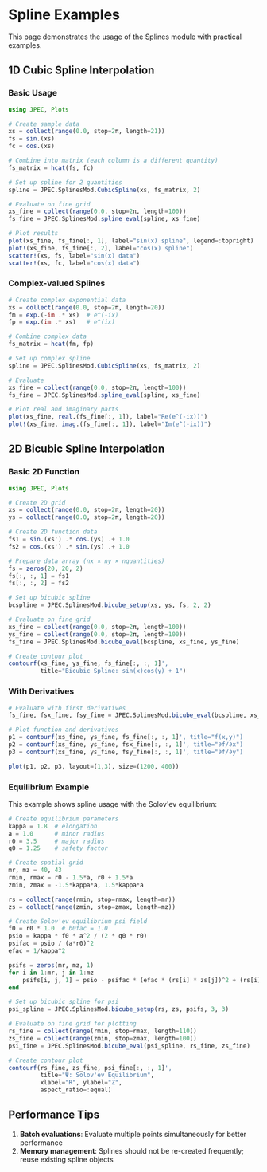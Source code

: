 # Spline Examples

This page demonstrates the usage of the Splines module with practical examples.

## 1D Cubic Spline Interpolation

### Basic Usage

```julia
using JPEC, Plots

# Create sample data
xs = collect(range(0.0, stop=2π, length=21))
fs = sin.(xs)
fc = cos.(xs)

# Combine into matrix (each column is a different quantity)
fs_matrix = hcat(fs, fc)

# Set up spline for 2 quantities
spline = JPEC.SplinesMod.CubicSpline(xs, fs_matrix, 2)

# Evaluate on fine grid
xs_fine = collect(range(0.0, stop=2π, length=100))
fs_fine = JPEC.SplinesMod.spline_eval(spline, xs_fine)

# Plot results
plot(xs_fine, fs_fine[:, 1], label="sin(x) spline", legend=:topright)
plot!(xs_fine, fs_fine[:, 2], label="cos(x) spline")
scatter!(xs, fs, label="sin(x) data")
scatter!(xs, fc, label="cos(x) data")
```

### Complex-valued Splines

```julia
# Create complex exponential data
xs = collect(range(0.0, stop=2π, length=20))
fm = exp.(-im .* xs)  # e^(-ix)
fp = exp.(im .* xs)   # e^(ix)

# Combine complex data
fs_matrix = hcat(fm, fp)

# Set up complex spline
spline = JPEC.SplinesMod.CubicSpline(xs, fs_matrix, 2)

# Evaluate
xs_fine = collect(range(0.0, stop=2π, length=100))
fs_fine = JPEC.SplinesMod.spline_eval(spline, xs_fine)

# Plot real and imaginary parts
plot(xs_fine, real.(fs_fine[:, 1]), label="Re(e^(-ix))")
plot!(xs_fine, imag.(fs_fine[:, 1]), label="Im(e^(-ix))")
```

## 2D Bicubic Spline Interpolation

### Basic 2D Function

```julia
using JPEC, Plots

# Create 2D grid
xs = collect(range(0.0, stop=2π, length=20))
ys = collect(range(0.0, stop=2π, length=20))

# Create 2D function data
fs1 = sin.(xs') .* cos.(ys) .+ 1.0
fs2 = cos.(xs') .* sin.(ys) .+ 1.0

# Prepare data array (nx × ny × nquantities)
fs = zeros(20, 20, 2)
fs[:, :, 1] = fs1
fs[:, :, 2] = fs2

# Set up bicubic spline
bcspline = JPEC.SplinesMod.bicube_setup(xs, ys, fs, 2, 2)

# Evaluate on fine grid
xs_fine = collect(range(0.0, stop=2π, length=100))
ys_fine = collect(range(0.0, stop=2π, length=100))
fs_fine = JPEC.SplinesMod.bicube_eval(bcspline, xs_fine, ys_fine)

# Create contour plot
contourf(xs_fine, ys_fine, fs_fine[:, :, 1]', 
         title="Bicubic Spline: sin(x)cos(y) + 1")
```

### With Derivatives

```julia
# Evaluate with first derivatives
fs_fine, fsx_fine, fsy_fine = JPEC.SplinesMod.bicube_eval(bcspline, xs_fine, ys_fine, 1)

# Plot function and derivatives
p1 = contourf(xs_fine, ys_fine, fs_fine[:, :, 1]', title="f(x,y)")
p2 = contourf(xs_fine, ys_fine, fsx_fine[:, :, 1]', title="∂f/∂x")
p3 = contourf(xs_fine, ys_fine, fsy_fine[:, :, 1]', title="∂f/∂y")

plot(p1, p2, p3, layout=(1,3), size=(1200, 400))
```

### Equilibrium Example

This example shows spline usage with the Solov'ev equilibrium:

```julia
# Create equilibrium parameters
kappa = 1.8  # elongation
a = 1.0      # minor radius  
r0 = 3.5     # major radius
q0 = 1.25    # safety factor

# Create spatial grid
mr, mz = 40, 43
rmin, rmax = r0 - 1.5*a, r0 + 1.5*a
zmin, zmax = -1.5*kappa*a, 1.5*kappa*a

rs = collect(range(rmin, stop=rmax, length=mr))
zs = collect(range(zmin, stop=zmax, length=mz))

# Create Solov'ev equilibrium psi field
f0 = r0 * 1.0  # b0fac = 1.0
psio = kappa * f0 * a^2 / (2 * q0 * r0)
psifac = psio / (a*r0)^2
efac = 1/kappa^2

psifs = zeros(mr, mz, 1)
for i in 1:mr, j in 1:mz
    psifs[i, j, 1] = psio - psifac * (efac * (rs[i] * zs[j])^2 + (rs[i]^2-r0^2)^2/4)
end

# Set up bicubic spline for psi
psi_spline = JPEC.SplinesMod.bicube_setup(rs, zs, psifs, 3, 3)

# Evaluate on fine grid for plotting
rs_fine = collect(range(rmin, stop=rmax, length=110))
zs_fine = collect(range(zmin, stop=zmax, length=100))
psi_fine = JPEC.SplinesMod.bicube_eval(psi_spline, rs_fine, zs_fine)

# Create contour plot
contourf(rs_fine, zs_fine, psi_fine[:, :, 1]', 
         title="Ψ: Solov'ev Equilibrium", 
         xlabel="R", ylabel="Z",
         aspect_ratio=:equal)
```

## Performance Tips

1. **Batch evaluations**: Evaluate multiple points simultaneously for better performance
2. **Memory management**: Splines should not be re-created frequently; reuse existing spline objects
